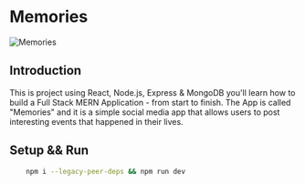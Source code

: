# Memories

![Memories](https://i.ibb.co/89PB7c2/36.png)

## Introduction

This is project using React, Node.js, Express & MongoDB you'll learn how to build a Full Stack MERN Application - from start to finish. The App is called "Memories" and it is a simple social media app that allows users to post interesting events that happened in their lives.

## Setup && Run

```bash
    npm i --legacy-peer-deps && npm run dev
```
